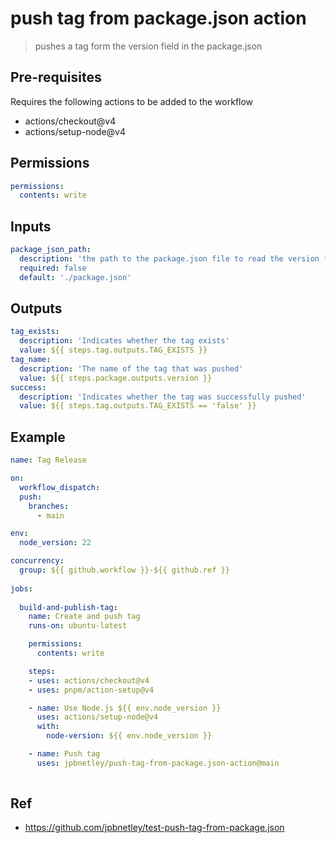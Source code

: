# push tag from package.json action
> pushes a tag form the version field in the package.json

## Pre-requisites
Requires the following actions to be added to the workflow
- actions/checkout@v4
- actions/setup-node@v4

## Permissions
```yml
permissions:
  contents: write
```

## Inputs
```yml
package_json_path:
  description: 'the path to the package.json file to read the version from'
  required: false
  default: './package.json'
```

## Outputs
```yml
tag_exists:
  description: 'Indicates whether the tag exists'
  value: ${{ steps.tag.outputs.TAG_EXISTS }}
tag_name:
  description: 'The name of the tag that was pushed'
  value: ${{ steps.package.outputs.version }}
success:
  description: 'Indicates whether the tag was successfully pushed'
  value: ${{ steps.tag.outputs.TAG_EXISTS == 'false' }}
```

## Example
```yml
name: Tag Release

on:
  workflow_dispatch:
  push:
    branches: 
      - main

env:
  node_version: 22

concurrency:
  group: ${{ github.workflow }}-${{ github.ref }}
  
jobs:
  
  build-and-publish-tag:
    name: Create and push tag
    runs-on: ubuntu-latest

    permissions:
      contents: write

    steps:
    - uses: actions/checkout@v4
    - uses: pnpm/action-setup@v4

    - name: Use Node.js ${{ env.node_version }}
      uses: actions/setup-node@v4
      with:
        node-version: ${{ env.node_version }}

    - name: Push tag
      uses: jpbnetley/push-tag-from-package.json-action@main
     
```

## Ref
- https://github.com/jpbnetley/test-push-tag-from-package.json